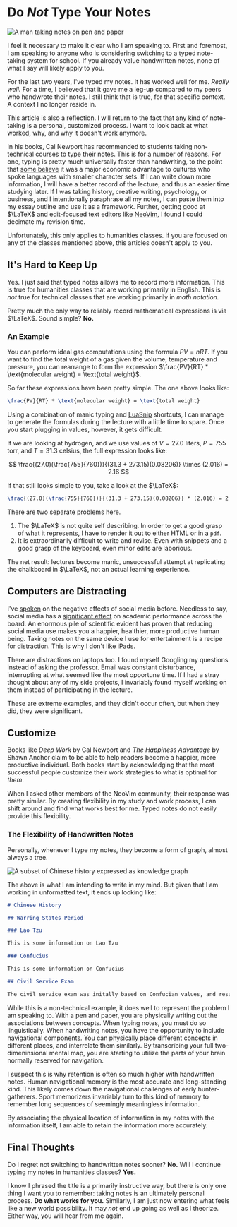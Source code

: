 # Do _Not_ Type Your Notes

![A man taking notes on pen and paper](/images/pen_paper.webp)

I feel it necessary to make it clear who I am speaking to.
First and foremost, I am speaking to anyone who is considering switching to a typed note-taking system for school.
If you already value handwritten notes, none of what I say will likely apply to you.

For the last two years, I've typed my notes.
It has worked well for me.
_Really well._
For a time, I believed that it gave me a leg-up compared to my peers who handwrote their notes.
I still think that is true, for that specific context.
A context I no longer reside in.

This article is also a reflection.
I will return to the fact that any kind of note-taking is a personal, customized process.
I want to look back at what worked, why, and why it doesn't work anymore.

In his books, Cal Newport has recommended to students taking non-technical courses to type their notes.
This is for a number of reasons.
For one, typing is pretty much universally faster than handwriting, to the point that [some believe](https://radiolab.org/podcast/wubi-effect) it was a major economic advantage to cultures who spoke languages with smaller character sets.
If I can write down more information, I will have a better record of the lecture, and thus an easier time studying later.
If I was taking history, creative writing, psychology, or business, and I intentionally paraphrase all my notes, I can paste them into my essay outline and use it as a framework.
Further, getting good at $\LaTeX$ and edit-focused text editors like [NeoVim](https://neovim.io/), I found I could decimate my revision time.

Unfortunately, this only applies to humanities classes.
If you are focused on any of the classes mentioned above, this articles doesn't apply to you.

## It's Hard to Keep Up

Yes.
I just said that typed notes allows me to record more information.
This is true for humanities classes that are working primarily in English.
This is _not_ true for technical classes that are working primarily in _math notation._

Pretty much the only way to reliably record mathematical expressions is via $\LaTeX$.
Sound simple?
**No.**

### An Example

You can perform ideal gas computations using the formula $PV = nRT$.
If you want to find the total weight of a gas given the volume, temperature and pressure, you can rearrange to form the expression $\frac{PV}{RT} * \text{molecular weight} = \text{total weight}$.

So far these expressions have been pretty simple.
The one above looks like:

```latex
\frac{PV}{RT} * \text{molecular weight} = \text{total weight}
```

Using a combination of manic typing and [LuaSnip](https://github.com/L3MON4D3/LuaSnip) shortcuts, I can manage to generate the formulas during the lecture with a little time to spare.
Once you start plugging in values, however, it gets difficult.

If we are looking at hydrogen, and we use values of $V = 27.0 \text{ liters}$, $P = 755 \text{ torr}$, and $T = 31.3 \text{ celsius}$, the full expression looks like:

$$
\frac{(27.0)(\frac{755}{760})}{(31.3 + 273.15)(0.08206)} \times (2.016) = 2.16
$$

If that still looks simple to you, take a look at the $\LaTeX$:

```latex
\frac{(27.0)(\frac{755}{760})}{(31.3 + 273.15)(0.08206)} * (2.016) = 2.16
```

There are two separate problems here.

1. The $\LaTeX$ is not quite self describing.
   In order to get a good grasp of what it represents, I have to render it out to either HTML or in a `pdf`.
1. It is extraordinarily difficult to write and revise.
   Even with snippets and a good grasp of the keyboard, even minor edits are laborious.

The net result: lectures become manic, unsuccessful attempt at replicating the chalkboard in $\LaTeX$, not an actual learning experience.

## Computers are Distracting

I've [spoken](/videos) on the negative effects of social media before.
Needless to say, social media has a [significant effect](https://doi.org/10.5817/CP2019-1-4) on academic performance across the board.
An enormous pile of scientific evident has proven that reducing social media use makes you a happier, healthier, more productive human being.
Taking notes on the same device I use for entertainment is a recipe for distraction.
This is why I don't like iPads.

There are distractions on laptops too.
I found myself Googling my questions instead of asking the professor.
Email was constant disturbance, interrupting at what seemed like the most opportune time.
If I had a stray thought about any of my side projects, I invariably found myself working on them instead of participating in the lecture.

These are extreme examples, and they didn't occur often, but when they did, they were significant.

## Customize

Books like _Deep Work_ by Cal Newport and _The Happiness Advantage_ by Shawn Anchor claim to be able to help readers become a happier, more productive individual.
Both books start by acknowledging that the most successful people customize their work strategies to what is optimal for _them_.

When I asked other members of the NeoVim community, their response was pretty similar.
By creating flexibility in my study and work process, I can shift around and find what works best for me.
Typed notes do not easily provide this flexibility.

### The Flexibility of Handwritten Notes

Personally, whenever I type my notes, they become a form of graph, almost always a tree.

![A subset of Chinese history expressed as knowledge graph](/images/china_history_graph.webp)

The above is what I am intending to write in my mind.
But given that I am working in unformatted text, it ends up looking like:

```markdown
# Chinese History

## Warring States Period

### Lao Tzu

This is some information on Lao Tzu

### Confucius

This is some information on Confucius

## Civil Service Exam

The civil service exam was initally based on Confucian values, and resulted in a highly educated government.
```

While this is a non-technical example, it does well to represent the problem I am speaking to.
With a pen and paper, you are physically writing out the associations between concepts.
When typing notes, you must do so linguistically.
When handwriting notes, you have the opportunity to include navigational components.
You can physically place different concepts in different places, and interrelate them similarly.
By transcribing your full two-dimeninsional mental map, you are starting to utilize the parts of your brain normally reserved for navigation.

I suspect this is why retention is often so much higher with handwritten notes.
Human navigational memory is the most accurate and long-standing kind.
This likely comes down the navigational challenges of early hunter-gatherers.
Sport memorizers invariably turn to this kind of memory to remember long sequences of seemingly meaningless information.

By associating the physical location of information in my notes with the information itself, I am able to retain the information more accurately.

## Final Thoughts

Do I regret not switching to handwritten notes sooner?
**No.**
Will I continue typing my notes in humanities classes?
**Yes.**

I know I phrased the title is a primarily instructive way, but there is only one thing I want you to remember: taking notes is an ultimately personal process.
**Do what works for you.**
Similarly, I am just now entering what feels like a new world possibility.
It may _not_ end up going as well as I theorize.
Either way, you will hear from me again.
